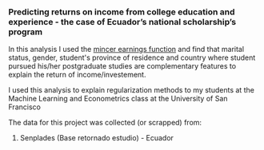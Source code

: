 ### Predicting returns on income from college education and experience - the case of Ecuador’s national scholarship’s program
In this analysis I used the [mincer earnings function](https://en.wikipedia.org/wiki/Mincer_earnings_function) and find that marital status, gender, student's province of residence and country where student pursued his/her postgraduate studies are complementary features to explain the return of income/investement. 

I used this analysis to explain regularization methods to my students at the Machine Learning and Econometrics class at the University of San Francisco

The data for this project was collected (or scrapped)  from:

1. Senplades (Base retornado estudio) - Ecuador

